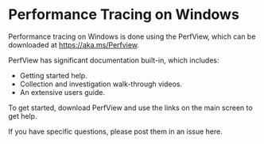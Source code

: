 Performance Tracing on Windows
=====================================

Performance tracing on Windows is done using the PerfView, which can be downloaded at <https://aka.ms/Perfview>.

PerfView has significant documentation built-in, which includes:

- Getting started help.
- Collection and investigation walk-through videos.
- An extensive users guide.

To get started, download PerfView and use the links on the main screen to get help.

If you have specific questions, please post them in an issue here.